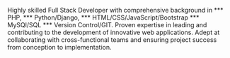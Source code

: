 Highly skilled Full Stack Developer with comprehensive background in 
*** PHP, 
*** Python/Django, 
*** HTML/CSS/JavaScript/Bootstrap
*** MySQl/SQL
*** Version Control/GIT. 
Proven expertise in leading and contributing to the development of innovative web applications. 
Adept at collaborating with cross-functional teams and ensuring project success from conception to implementation.
